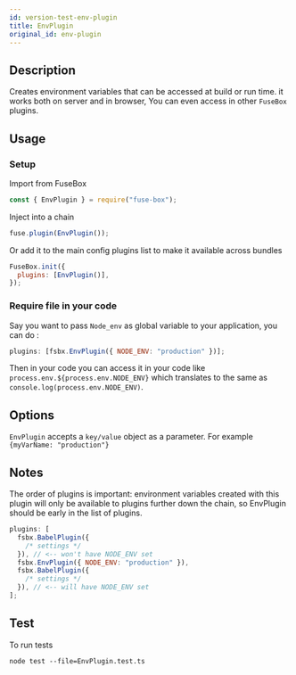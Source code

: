 ```yaml
---
id: version-test-env-plugin
title: EnvPlugin
original_id: env-plugin
---
```


## Description

Creates environment variables that can be accessed at build or run time. it
works both on server and in browser, You can even access in other `FuseBox`
plugins.

## Usage

### Setup

Import from FuseBox

```js
const { EnvPlugin } = require("fuse-box");
```

Inject into a chain

```js
fuse.plugin(EnvPlugin());
```

Or add it to the main config plugins list to make it available across bundles

```js
FuseBox.init({
  plugins: [EnvPlugin()],
});
```

### Require file in your code

Say you want to pass `Node_env` as global variable to your application, you can
do :

```js
plugins: [fsbx.EnvPlugin({ NODE_ENV: "production" })];
```

Then in your code you can access it in your code like
`process.env.${process.env.NODE_ENV}` which translates to the same as
`console.log(process.env.NODE_ENV)`.

## Options

`EnvPlugin` accepts a `key/value` object as a parameter. For example
`{myVarName: "production"}`

## Notes

The order of plugins is important: environment variables created with this
plugin will only be available to plugins further down the chain, so EnvPlugin
should be early in the list of plugins.

```js
plugins: [
  fsbx.BabelPlugin({
    /* settings */
  }), // <-- won't have NODE_ENV set
  fsbx.EnvPlugin({ NODE_ENV: "production" }),
  fsbx.BabelPlugin({
    /* settings */
  }), // <-- will have NODE_ENV set
];
```

## Test

To run tests

```
node test --file=EnvPlugin.test.ts
```
